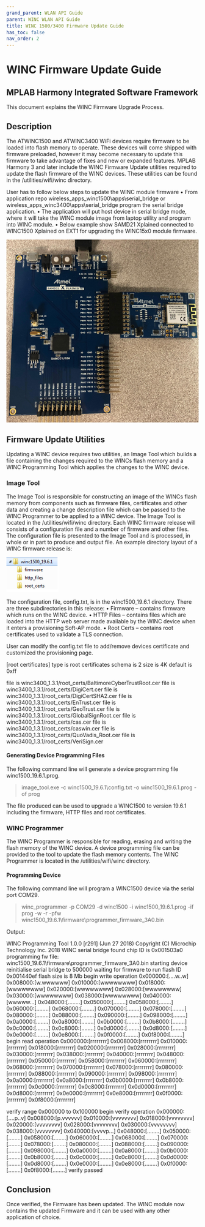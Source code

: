 ```yaml
---
grand_parent: WLAN API Guide
parent: WINC WLAN API Guide
title: WINC 1500/3400 Firmware Update Guide
has_toc: false
nav_order: 2
---
```


# WINC Firmware Update Guide
## MPLAB Harmony Integrated Software Framework

This document explains the WINC Firmware Upgrade Process.

## Description

The ATWINC1500 and ATWINC3400 WiFi devices require firmware to be loaded into flash memory to operate. These devices will come shipped with firmware preloaded, however it may become necessary to update this firmware to take advantage of fixes and new or expanded features. MPLAB Harmony 3 and later include the WINC Firmware Update utilities required to update the flash firmware of the WINC devices. These utilities can be found in the <install-dir>/utilities/wifi/winc directory.

User has to follow below steps to update the WINC module firmware
•	From application repo wireless_apps_winc1500\apps\serial_bridge or wireless_apps_winc3400\apps\serial_bridge program the serial bridge application.
•	The application will put host device in serial bridge mode, where it will take the WINC module image from laptop utility and program into WINC module.
•	Below example show SAMD21 Xplained connected to WINC1500 Xplained on EXT1 for upgrading the WINC15x0 module firmware.


![Microchip-Technology](images/FWUpdate_pic1.png)


## Firmware Update Utilities

Updating a WINC device requires two utilities, an Image Tool which builds a file containing the changes required to the WINCs flash memory and a WINC Programming Tool which applies the changes to the WINC device.

### Image Tool

The Image Tool is responsible for constructing an image of the WINCs flash memory from components such as firmware files, certificates and other data and creating a change description file which can be passed to the WINC Programmer to be applied to a WINC device.
The Image Tool is located in the <install-dir>/utilities/wifi/winc directory. Each WINC firmware release will consists of a configuration file and a number of firmware and other files. The configuration file is presented to the Image Tool and is processed, in whole or in part to produce and output file. An example directory layout of a WINC firmware release is:


![Microchip-Technology](images/FWUpdate_pic13.png)


The configuration file, config.txt, is in the winc1500_19.6.1 directory. There are three subdirectories in this release:
• Firmware – contains firmware which runs on the WINC device.
• HTTP Files – contains files which are loaded into the HTTP web server made available by the WINC device when it
enters a provisioning Soft-AP mode.
• Root Certs – contains root certificates used to validate a TLS connection.

User can modify the config.txt file to add/remove devices certificate and customized the provisioning page. 

[root certificates] 
type is root certificates
schema is 2
size is 4K
default is 0xff

file is winc3400_1.3.1/root_certs/BaltimoreCyberTrustRoot.cer
file is winc3400_1.3.1/root_certs/DigiCert.cer
file is winc3400_1.3.1/root_certs/DigiCertSHA2.cer
file is winc3400_1.3.1/root_certs/EnTrust.cer
file is winc3400_1.3.1/root_certs/GeoTrust.cer
file is winc3400_1.3.1/root_certs/GlobalSignRoot.cer
file is winc3400_1.3.1/root_certs/cas.cer
file is winc3400_1.3.1/root_certs/caswin.cer
file is winc3400_1.3.1/root_certs/QuoVadis_Root.cer
file is winc3400_1.3.1/root_certs/VeriSign.cer

#### Generating Device Programming Files

The following command line will generate a device programming file winc1500_19.6.1.prog.

>image_tool.exe -c winc1500_19.6.1\config.txt -o winc1500_19.6.1.prog -of prog

The file produced can be used to upgrade a WINC1500 to version 19.6.1 including the firmware, HTTP files and root
certificates.

### WINC Programmer

The WINC Programmer is responsible for reading, erasing and writing the flash memory of the WINC device. A device programming file can be provided to the tool to update the flash memory contents. The WINC Programmer is located in the <install-dir>/utilities/wifi/winc directory.

#### Programming Device

The following command line will program a WINC1500 device via the serial port COM29.

>winc_programmer -p COM29 -d winc1500 -i winc1500_19.6.1.prog -if prog -w -r -pfw winc1500_19.6.1\firmware\programmer_firmware_3A0.bin

Output:

WINC Programming Tool 1.0.0 [r291] (Jun 27 2018)
Copyright (C) Microchip Technology Inc. 2018
WINC serial bridge found
chip ID is 0x001503a0
programming fw file: winc1500_19.6.1\firmware\programmer_firmware_3A0.bin
starting device
reinitialise serial bridge to 500000
waiting for firmware to run
flash ID 0x001440ef
flash size is 8 Mb
begin write operation
0x000000:[....w..w] 0x008000:[w.wwwwww] 0x010000:[wwwwwwww] 0x018000:[wwwwwwww]
0x020000:[wwwwwwww] 0x028000:[wwwwwwww] 0x030000:[wwwwwwww] 0x038000:[wwwwwwww]
0x040000:[wwwww...] 0x048000:[........] 0x050000:[........] 0x058000:[........]
0x060000:[........] 0x068000:[........] 0x070000:[........] 0x078000:[........]
0x080000:[........] 0x088000:[........] 0x090000:[........] 0x098000:[........]
0x0a0000:[........] 0x0a8000:[........] 0x0b0000:[........] 0x0b8000:[........]
0x0c0000:[........] 0x0c8000:[........] 0x0d0000:[........] 0x0d8000:[........]
0x0e0000:[........] 0x0e8000:[........] 0x0f0000:[........] 0x0f8000:[........]
begin read operation
0x000000:[rrrrrrrr] 0x008000:[rrrrrrrr] 0x010000:[rrrrrrrr] 0x018000:[rrrrrrrr]
0x020000:[rrrrrrrr] 0x028000:[rrrrrrrr] 0x030000:[rrrrrrrr] 0x038000:[rrrrrrrr]
0x040000:[rrrrrrrr] 0x048000:[rrrrrrrr] 0x050000:[rrrrrrrr] 0x058000:[rrrrrrrr]
0x060000:[rrrrrrrr] 0x068000:[rrrrrrrr] 0x070000:[rrrrrrrr] 0x078000:[rrrrrrrr]
0x080000:[rrrrrrrr] 0x088000:[rrrrrrrr] 0x090000:[rrrrrrrr] 0x098000:[rrrrrrrr]
0x0a0000:[rrrrrrrr] 0x0a8000:[rrrrrrrr] 0x0b0000:[rrrrrrrr] 0x0b8000:[rrrrrrrr]
0x0c0000:[rrrrrrrr] 0x0c8000:[rrrrrrrr] 0x0d0000:[rrrrrrrr] 0x0d8000:[rrrrrrrr]
0x0e0000:[rrrrrrrr] 0x0e8000:[rrrrrrrr] 0x0f0000:[rrrrrrrr] 0x0f8000:[rrrrrrrr]

verify range 0x000000 to 0x100000
begin verify operation
0x000000:[....p..v] 0x008000:[p.vvvvvv] 0x010000:[vvvvvvvv] 0x018000:[vvvvvvvv]
0x020000:[vvvvvvvv] 0x028000:[vvvvvvvv] 0x030000:[vvvvvvvv] 0x038000:[vvvvvvvv]
0x040000:[vvvvp...] 0x048000:[........] 0x050000:[........] 0x058000:[........]
0x060000:[........] 0x068000:[........] 0x070000:[........] 0x078000:[........]
0x080000:[........] 0x088000:[........] 0x090000:[........] 0x098000:[........]
0x0a0000:[........] 0x0a8000:[........] 0x0b0000:[........] 0x0b8000:[........]
0x0c0000:[........] 0x0c8000:[........] 0x0d0000:[........] 0x0d8000:[........]
0x0e0000:[........] 0x0e8000:[........] 0x0f0000:[........] 0x0f8000:[........]
verify passed

## Conclusion

Once verified, the Firmware has been updated. The WINC module now contains the updated Firmware and it can be used with any other application of choice.
